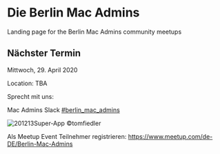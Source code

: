# Die Berlin Mac Admins

Landing page for the Berlin Mac Admins community meetups

## Nächster Termin

Mittwoch, 29. April 2020

Location: TBA

Sprecht mit uns:

Mac Admins Slack 
[#berlin_mac_admins](https://macadmins.slack.com/archives/CFEUHA7D0)

![201213Super-App](https://user-images.githubusercontent.com/60174138/72886224-b2ae7880-3d09-11ea-9aee-3075902e3a8b.jpg)
©tomfiedler

Als Meetup Event Teilnehmer registrieren:
https://www.meetup.com/de-DE/Berlin-Mac-Admins
